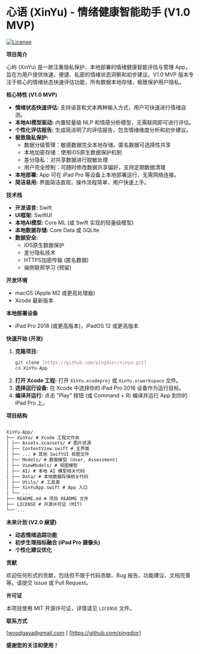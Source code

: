 
# 心语 (XinYu) - 情绪健康智能助手 (V1.0 MVP)

[![License](https://img.shields.io/badge/License-MIT-blue.svg)](LICENSE)

**项目简介**

心屿 (XinYu) 是一款注重隐私保护、本地部署的情绪健康智能评估与管理 App，旨在为用户提供快速、便捷、私密的情绪状态洞察和初步建议。V1.0 MVP 版本专注于核心的情绪状态快速评估功能，所有数据本地存储，极致保护用户隐私。

**核心特性 (V1.0 MVP)**

*   **情绪状态快速评估:**  支持语音和文本两种输入方式，用户可快速进行情绪自测。
*   **本地AI模型驱动:**  内置轻量级 NLP 和情感分析模型，无需联网即可进行评估。
*   **个性化评估报告:**  生成简洁明了的评估报告，包含情绪维度分析和初步建议。
*   **极致隐私保护:**  
    - 数据分级管理：敏感数据完全本地存储，匿名数据可选择性共享
    - 本地加密存储：使用iOS原生数据保护机制
    - 差分隐私：对共享数据进行脱敏处理
    - 用户完全控制：可随时修改数据共享偏好，支持定期数据清理
*   **本地部署:**  App 可在 iPad Pro 等设备上本地部署运行，无需网络连接。
*   **简洁易用:**  界面简洁直观，操作流程简单，用户快速上手。

**技术栈**

*   **开发语言:** Swift
*   **UI框架:** SwiftUI
*   **本地AI模型:** Core ML (或 Swift 实现的轻量级模型)
*   **本地数据存储:** Core Data 或 SQLite
*   **数据安全:** 
    - iOS原生数据保护
    - 差分隐私技术
    - HTTPS加密传输 (匿名数据)
    - 端侧联邦学习 (预留)

**开发环境**

*   macOS (Apple M2 或更高处理器)
*   Xcode 最新版本

**本地部署设备**

*   iPad Pro 2018 (或更高版本)，iPadOS 12 或更高版本

**快速开始 (开发)**

1.  **克隆项目:**
    ```bash
    git clone [https://github.com/pingdior/xinyu.git]
    cd XinYu-App
    ```
2.  **打开 Xcode 工程:**
    打开 `XinYu.xcodeproj` 或 `XinYu.xcworkspace` 文件。
3.  **选择运行设备:**  在 Xcode 中选择你的 iPad Pro 2018 设备作为运行目标。
4.  **编译并运行:**  点击 "Play" 按钮 (或 Command + R) 编译并运行 App 到你的 iPad Pro 上。

**项目结构**



```Markdown

XinYu-App/
├── XinYu/ # Xcode 工程文件夹
│ ├── Assets.xcassets/ # 图片资源
│ ├── ContentView.swift # 主界面
│ ├── ... # 其他 SwiftUI 视图文件
│ ├── Models/ # 数据模型 (User, Assessment)
│ ├── ViewModels/ # 视图模型
│ ├── AI/ # 本地 AI 模型相关代码
│ ├── Data/ # 本地数据存储相关代码
│ ├── Utils/ # 工具类
│ ├── XinYuApp.swift # App 入口
│ └── ...
├── README.md # 项目 README 文件
├── LICENSE # 开源许可证 (MIT)
└── ...
```

**未来计划 (V2.0 展望)**

*   **动态情绪追踪功能**
*   **初步生理指标融合 (iPad Pro 摄像头)**
*   **个性化建议优化**

**贡献**

欢迎任何形式的贡献，包括但不限于代码贡献、Bug 报告、功能建议、文档完善等。请提交 Issue 或 Pull Request。

**许可证**

本项目使用 MIT 开源许可证，详情请见 `LICENSE` 文件。

**联系方式**


[woodgaya@gmail.com ]
[https://github.com/pingdior]

**感谢您的关注和使用！**
